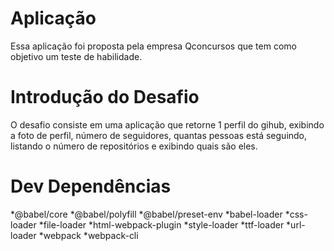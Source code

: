 # Aplicação 
Essa aplicação foi proposta pela empresa Qconcursos que tem como objetivo um teste de habilidade. 

# Introdução do Desafio
O desafio consiste em uma aplicação que  retorne 1 perfil do gihub, exibindo a foto de perfil, número de seguidores, quantas pessoas está seguindo, listando o número de repositórios e exibindo quais são eles.

# Dev Dependências 

*@babel/core
*@babel/polyfill
*@babel/preset-env
*babel-loader
*css-loader
*file-loader
*html-webpack-plugin
*style-loader
*ttf-loader
*url-loader
*webpack
*webpack-cli
